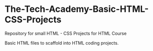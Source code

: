 # The-Tech-Academy-Basic-HTML-CSS-Projects
Repository for small HTML - CSS Projects for HTML Course

Basic HTML files to scaffold into HTML coding projects.
